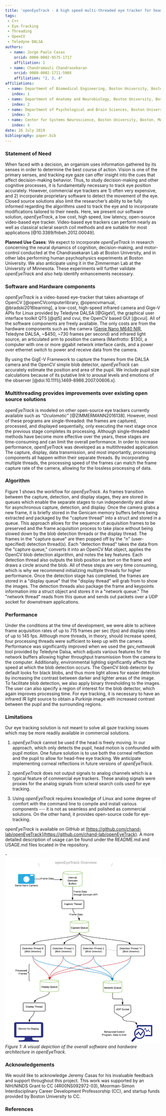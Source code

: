 ```yaml
---
title: 'openEyeTrack - A high speed multi-threaded eye tracker for head-fixed applications'
tags:
 - C++
 - Eye-Tracking
 - Threading
 - OpenCV
 - Teledyne DALSA
authors:
  - name: Jorge Paolo Casas
    orcid: 0000-0002-9575-1717
    affiliation: 1
  - name: Chandramouli Chandrasekaran
    orcid: 0000-0002-1711-590X
    affiliation: "2, 3, 4"
affiliations:
 - name: Department of Biomedical Engineering, Boston University, Boston, MA 02215, USA
   index: 1
 - name: Department of Anatomy and Neurobiology, Boston University, Boston, MA 02118, USA
   index: 2
 - name: Department of Psychological and Brain Sciences, Boston University, Boston, MA 02215, USA
   index: 3
 - name: Center for Systems Neuroscience, Boston University, Boston, MA 02215, USA
   index: 4
date: 26 July 2019
bibliography: paper.bib
---
```


### Statement of Need

When faced with a decision, an organism uses information gathered by its senses in order to determine the best course of action. Vision is one of the primary senses, and tracking eye gaze can offer insight into the cues that affect decision-making behavior. Thus, to study decision-making and other cognitive processes, it is fundamentally necessary to track eye position accurately. However, commercial eye trackers are 1) often very expensive, and 2) incorporate proprietary software to detect the movement of the eye. Closed source solutions also limit the researcher’s ability to be fully informed regarding the algorithms used to track the eye and to incorporate modifications tailored to their needs. Here, we present our software solution, _openEyeTrack_, a low cost, high speed, low latency, open-source video-based eye tracker. Video-based eye trackers can perform nearly as well as classical scleral search coil methods and are suitable for most applications [@10.3389/fnbeh.2012.00049]. 

**Planned Use Cases**: We expect to incorporate _openEyeTrack_ in research concerning the neural dynamics of cognition, decision-making, and motor-control conducted at the Chandrasekaran Lab at Boston University, and in other labs performing human psychophysics experiments at Boston University. We also anticipate using it in the Zimmerman Lab at the University of Minnesota. These experiments will further validate _openEyeTrack_ and also help identify enhancements necessary.


### Software and Hardware components 

_openEyeTrack_ is a video-based eye-tracker that takes advantage of OpenCV [@openCVcomputerlibrary, @opencvmanual, @bradski2016learning], a low-cost, high-speed infrared camera and Gige-V APIs for Linux provided by Teledyne DALSA [@GigeV], the graphical user interface toolkit QT5 [@qt5] and cvui, the OpenCV based GUI [@cvui]. All of the software components are freely available. The only costs are from the hardware components such as the camera ([Genie Nano M640 NIR](https://www.teledynedalsa.com/en/products/imaging/cameras/genie-nano-1gige/), Teledyne DALSA, ~$450, ~730 frames per second) and infrared light source, an articulated arm to position the camera (Manfrotto: $130), a computer with one or more gigabit network interface cards, and a power over ethernet switch to power and receive data from the camera. 

By using the GigE-V Framework to capture the frames from the DALSA camera and the OpenCV simple blob detector, _openEyeTrack_ can accurately estimate the position and area of the pupil. We include pupil size calculations because of its putative link to arousal levels and emotions of the observer [@doi:10.1111/j.1469-8986.2007.00606.x]. 

### Multithreading provides improvements over existing open source solutions

_openEyeTrack_ is modeled on other open-source eye trackers currently available such as _“Oculomatic”_ [@ZIMMERMANN2016138]. However, most of these programs are single-threaded: the frames are captured, processed, and displayed sequentially, only executing the next stage once the previous stage completes its processing. Although single-threaded methods have become more effective over the years, these stages are time-consuming and can limit the overall performance. In order to increase performance, _openEyeTrack_ was developed as a multithreaded application. The capture, display, data transmission, and most importantly, processing components all happen within their separate threads. By incorporating multiple threads, the processing speed of the frames can match the frame capture rate of the camera, allowing for the lossless processing of data.


### Algorithm

Figure 1 shows the workflow for _openEyeTrack_. As frames transition between the capture, detection, and display stages, they are stored in queues which enable the separate stages to run independently and allow for asynchronous capture, detection, and display. Once the camera grabs a new frame, it is briefly stored in the Genicam memory buffers before being extracted and packaged by the "capture thread" into a struct and stored in a queue. This approach allows for the sequence of acquisition frames to be preserved and the frame acquisition process to take place without being slowed down by the blob detection threads or the display thread. The frames in the "capture queue" are then popped off by the "n" (user-specified) detection thread(s). Each "detection thread" takes the data from the "capture queue," converts it into an OpenCV Mat object, applies the OpenCV blob detection algorithm, and notes the key features. Each detection thread also outputs the blob position as text on the frame and draws a circle around the blob. All of these steps are very time consuming, which is why we recommend initializing multiple threads for higher performance. Once the detection stage has completed, the frames are stored in a "display queue" that the "display thread" will grab from to show the images. The detection threads also package the frame and keypoints information into a struct object and stores it in a "network queue." The "network thread" reads from this queue and sends out packets over a UDP socket for downstream applications.

 
### Performance 

Under the conditions at the time of development, we were able to achieve frame acquisition rates of up to 715 frames per sec (fps) and display rates of up to 145 fps. Although more threads, in theory, should increase speed, four processing threads were sufficient to keep up with the camera. Performance was significantly improved when we used the _gev_nettweak_ tool provided by Teledyne Dalsa, which adjusts various features for the network buffers allowing higher throughput transmission from the camera to the computer. Additionally, environmental lighting significantly affects the speed at which the blob detection occurs. The OpenCV blob detector by default looks for black blobs, and thus more light allows for easier detection by increasing the contrast between darker and lighter areas of the image. To facilitate blob detection, we also apply binary thresholding to the images. The user can also specify a region of interest for the blob detector, which again improves processing time. For eye tracking, it is necessary to have an infrared IR light source to obtain a Purkinje image with increased contrast between the pupil and the surrounding regions.

### Limitations

Our eye tracking solution is not meant to solve all gaze tracking issues which may be more readily available in commercial solutions. 

1. _openEyeTrack_ cannot be used if the head is freely moving. In our approach, which only detects the pupil, head motion is confounded with pupil motion. One future solution is to use both the corneal reflection and the pupil to allow for head-free eye tracking. We anticipate implementing corneal reflections in future versions of _openEyeTrack_.

2. _openEyeTrack_ does not output signals to analog channels which is a typical feature of commercial eye trackers. These analog signals were proxies for the analog signals from scleral search coils used for eye tracking. 

3. Using _openEyeTrack_ requires knowledge of Linux and some degree of comfort with the command line to compile and install various components --- it is not as seamless and polished as commercial solutions. On the other hand, it provides open-source code for eye-tracking.

_openEyeTrack_ is available on GitHub at [https://github.com/chand-lab/openEyeTrack](https://github.com/chand-lab/openEyeTrack). A more detailed description of usage can be found under the README.md and USAGE.md files located in the repository. 


-![Fidgit deposited in figshare.](openEyeTrack_Overview(1).png)
*Figure 1: A visual depiction of the overall software and hardware architecture in openEyeTrack.* 

### Acknowledgements

We would like to acknowledge Jeremy Casas for his invaluable feedback and support throughout this project. This work was supported by an NIH/NINDS Grant to CC (4R00NS092972-03), Moorman-Simon Interdisciplinary Career Development Professorship (CC), and startup funds provided by Boston University to CC.

### References
